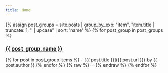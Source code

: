 ```yaml
---
title: Home
---
```


{% assign post_groups = site.posts | group_by_exp: "item", "item.title | truncate: 1, '' | upcase" | sort: 'name' %}
{% for post_group in post_groups %}
<h3 id="{{ post_group.name | downcase }}"><a href="#{{ post_group.name | downcase }}" class="text-decoration-none">{{ post_group.name }}</a></h3>
{% for post in post_group.items %}
- [{{ post.title }}]({{ post.url }}) by {{ post.author }}
{% endfor %}
{% raw %}---{% endraw %}
{% endfor %}